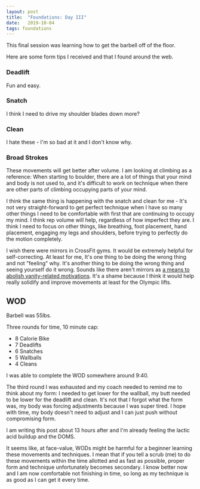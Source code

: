 ```yaml
---
layout: post
title:  "Foundations: Day III"
date:   2019-10-04
tags: foundations
---
```


This final session was learning how to get the barbell off of the floor.

Here are some form tips I received and that I found around the web.

### Deadlift

Fun and easy.

### Snatch

I think I need to drive my shoulder blades down more?

### Clean

I hate these - I'm so bad at it and I don't know why.

### Broad Strokes

These movements will get better after volume. I am looking at climbing as a
reference: When starting to boulder, there are a lot of things that your mind
and body is not used to, and it's difficult to work on technique when there are
other parts of climbing occupying parts of your mind.

I think the same thing is happening with the snatch and clean for me - It's not
very straight-forward to get perfect technique when I have so many other things
I need to be comfortable with first that are continuing to occupy my mind. I
think rep volume will help, regardless of how imperfect they are. I think I
need to focus on other things, like breathing, foot placement, hand placement,
engaging my legs and shoulders, before trying to perfectly do the motion
completely.

I wish there were mirrors in CrossFit gyms. It would be extremely helpful for
self-correcting. At least for me, It's one thing to be doing the wrong thing
and not "feeling" why. It's another thing to be doing the wrong thing and
seeing yourself do it wrong. Sounds like there aren't mirrors as [a means to
abolish vanity-related
motivations](https://treehouserecovery.com/addiction-blog/the-benefits-of-working-out-with-no-mirrors-crossfit-philosophy/).
It's a shame because I think it would help really solidify and improve
movements at least for the Olympic lifts.

## WOD

Barbell was 55lbs.

Three rounds for time, 10 minute cap:
- 8 Calorie Bike
- 7 Deadlifts
- 6 Snatches
- 5 Wallballs
- 4 Cleans

I was able to complete the WOD somewhere around 9:40.

The third round I was exhausted and my coach needed to remind me to think about
my form: I needed to get lower for the wallball, my butt needed to be lower for
the deadlift and clean. It's not that I forgot what the form was, my body was
forcing adjustments because I was super tired. I hope with time, my body
doesn't need to adjust and I can just push without compromising form.

I am writing this post about 13 hours after and I'm already feeling the lactic
acid buildup and the DOMS.

It seems like, at face-value, WODs might be harmful for a beginner learning
these movements and techniques. I mean that if you tell a scrub (me) to do
these movements within the time allotted and as fast as possible, proper form
and technique unfortunately becomes secondary. I know better now and I am now
comfortable not finishing in time, so long as my technique is as good as I can
get it every time.

